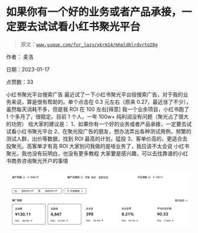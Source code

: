# 如果你有一个好的业务或者产品承接，一定要去试试看小红书聚光平台

> 原文：[`www.yuque.com/for_lazy/xkrm14/mhpldblrdvrto28g`](https://www.yuque.com/for_lazy/xkrm14/mhpldblrdvrto28g)



作者： 麦洛 

日期：2023-01-17 

点赞数：33 

小红书聚光平台搜索广告 最近试了一下小红书聚光平台投搜索广告，对于我的业务来说，算是很有帮助的。单个点击在 0.3 元左右（原来 0.27，最近涨了不少），虽然每天消耗不多，但是我 ROI 在 100 左右[得意] 我一个业余项目，小红书跑了 1 个多月了，很稳定。目前 1 个人，一年 100w+ 纯利润没有问题（聚光占了很大的功劳） 给大家的建议是： 1、如果你有一个好的业务或者产品承接，一定要去试试看小红书聚光平台 2、在聚光投广告的朋友，想办法弄出各种测试用例，频繁的测试人群，出价等数据，找到 ROI 最高的计划，猛投 3、客单价高的，更适合去投聚光。高客单才有高 ROI 大家别问我做的是啥业务了，我应该不太会说 小红书聚光，我也没有玩明白，也没有更多教程 大家要是感兴趣，可以去找靠谱的小红书商务咨询聚光开户的事情 

![](img/4732723e8a43e0ad7867a6bb3b5dc72c.png)  

